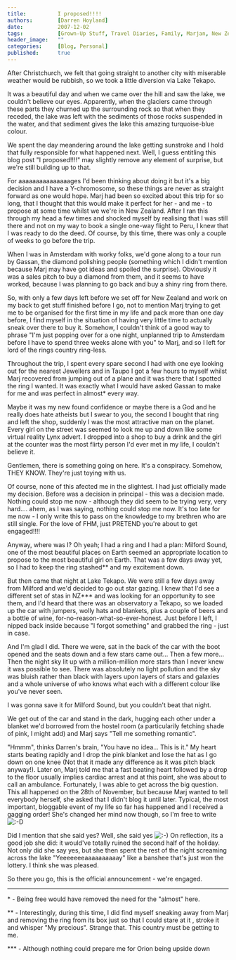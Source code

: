 ```yaml
---
title:          I proposed!!!!
authors:        [Darren Hoyland]
date:           2007-12-02
tags:           [Grown-Up Stuff, Travel Diaries, Family, Marjan, New Zealand]
header_image:   ""
categories:     [Blog, Personal]
published:      true
---
```


After Christchurch, we felt that going straight to another city with miserable weather would be rubbish, so we took a little diversion via Lake Tekapo.

It was a beautiful day and when we came over the hill and saw the lake, we couldn't believe our eyes. Apparently, when the glaciers came through these parts they churned up the surrounding rock so that when they receded, the lake was left with the sediments of those rocks suspended in the water, and that sediment gives the lake this amazing turquoise-blue colour.

We spent the day meandering around the lake getting sunstroke and I hold that fully responsible for what happened next. Well, I guess entitling this blog post "I proposed!!!!"  may slightly remove any element of surprise, but we're still building up to that.

For aaaaaaaaaaaaaaages I'd been thinking about doing it but it's a big decision and I have a Y-chromosome, so these things are never as straight forward as one would hope. Marj had been so excited about this trip for so long, that I thought that this would make it perfect for her - and me - to propose at some time whilst we we're in New Zealand. After I ran this through my head a few times and shocked myself by realising that I was still there and not on my way to book a single one-way flight to Peru, I knew that I was ready to do the deed. Of course, by this time, there was only a couple of weeks to go before the trip.

When I was in Amsterdam with worky folks, we'd gone along to a tour run by Gassan, the diamond polishing people (something which I didn't mention because Marj may have got ideas and spoiled the surprise). Obviously it was a sales pitch to buy a diamond from them, and it seems to have worked, because I was planning to go back and buy a shiny ring from there.

So, with only a few days left before we set off for New Zealand and work on my back to get stuff finished before I go, not to mention Marj trying to get me to be organised for the first time in my life and pack more than one day before, I find myself in the situation of having very little time to actually sneak over there to buy it. Somehow, I couldn't think of a good way to phrase "I'm just popping over for a one night, unplanned trip to Amsterdam before I have to spend three weeks alone with you" to Marj, and so I left for lord of the rings country ring-less.

Throughout the trip, I spent every spare second I had with one eye looking out for the nearest Jewellers and in Taupo I got a few hours to myself whilst Marj recovered from jumping out of a plane and it was there that I spotted the ring I wanted. It was exactly what I would have asked Gassan to make for me and was perfect in almost* every way.

Maybe it was my new found confidence or maybe there is a God and he really does hate atheists but I swear to you, the second I bought that ring and left the shop, suddenly I was the most attractive man on the planet. Every girl on the street was seemed to look me up and down like some virtual reality Lynx advert. I dropped into a shop to buy a drink and the girl at the counter was the most flirty person I'd ever met in my life, I couldn't believe it.

Gentlemen, there is something going on here. It's a conspiracy. Somehow, THEY KNOW. They're just toying with us.

Of course, none of this afected me in the slightest. I had just officially made my decision. Before was a decision in principal - this was a decision made. Nothing could stop me now - although they did seem to be trying very, very hard.... ahem, as I was saying, nothing could stop me now. It's too late for me now - I only write this to pass on the knowledge to my brethren who are still single. For the love of FHM, just PRETEND you're about to get engaged!!!!

Anyway, where was I? Oh yeah; I had a ring and I had a plan: Milford Sound, one of the most beautiful places on Earth seemed an appropriate location to propose to the most beautiful girl on Earth. That was a few days away yet, so I had to keep the ring stashed** and my excitement down.

But then came that night at Lake Tekapo. We were still a few days away from Milford and we'd decided to go out star gazing. I knew that I'd see a different set of stas in NZ*** and was looking for an opportunity to see them, and I'd heard that there was an observatory a Tekapo, so we loaded up the car with jumpers, wolly hats and blankets, plus a couple of beers and a bottle of wine, for-no-reason-what-so-ever-honest. Just before I left, I nipped back inside because "I forgot something" and grabbed the ring - just in case.

And I'm glad I did. There we were, sat in the back of the car with the boot opened and the seats down and a few stars came out... Then a few more... Then the night sky lit up with a million-million more stars than I never knew it was possible to see. There was absolutely no light pollution and the sky was bluish rather than black with layers upon layers of stars and galaxies and a whole universe of who knows what each with a different colour like you've never seen.

I was gonna save it for Milford Sound, but you couldn't beat that night.

We get out of the car and stand in the dark, hugging each other under a blanket we'd borrowed from the hostel room (a particularily fetching shade of pink, I might add) and Marj says "Tell me something romantic".

"Hmmm", thinks Darren's brain, "You have no idea... This is it." My heart starts beating rapidly and I drop the pink blanket and lose the hat as I go down on one knee (Not that it made any difference as it was pitch black anyway!).  Later on, Marj told me that a fast beating heart followed by a drop to the floor usually implies cardiac arrest and at this point, she was about to call an ambulance. Fortunately, I was able to get across the big question.
This all happened on the 28th of November, but because Marj wanted to tell everybody herself, she asked that I didn't blog it until later. Typical, the most important, bloggable event of my life so far has happened and I received a gagging order! She's changed her mind now though, so I'm free to write <img src="http://www.autonomouse.com/wp-includes/images/smilies/icon_biggrin.gif" alt=":-D" class="wp-smiley" />

Did I mention that she said yes? Well, she said yes <img src="http://www.autonomouse.com/wp-includes/images/smilies/icon_smile.gif" alt=":-)" class="wp-smiley" /> On reflection, its a good job she did: it would've totally ruined the second half of the holiday. Not only did she say yes, but she then spent the rest of the night screaming across the lake "Yeeeeeeeaaaaaaaaaay" like a banshee that's just won the lottery. I think she was pleased.

So there you go, this is the official announcement - we're engaged.

---

\* - Being free would have removed the need for the "almost" here.

\** - Interestingly, during this time, I did find myself sneaking away from Marj and removing the ring from its box just so that I could stare at it , stroke it and whisper "My precious". Strange that. This country must be getting to me.

\*** - Although nothing could prepare me for Orion being upside down
